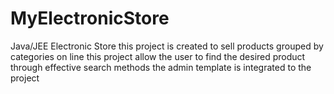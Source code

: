 # MyElectronicStore
Java/JEE Electronic  Store
this project is created to sell products grouped by categories on line 
this project allow the user to find the desired product through effective search methods
the admin template is integrated to the project
